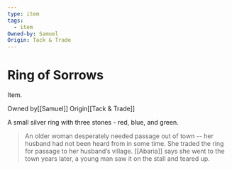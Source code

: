 ```yaml
---
type: item
tags:
  - item
Owned-by: Samuel
Origin: Tack & Trade
---
```

# Ring of Sorrows
Item.

<span class="dataview inline-field"><span class="inline-field-key">Owned by</span><span class="inline-field-value">[[Samuel]]</span></span>
<span class="dataview inline-field"><span class="inline-field-key">Origin</span><span class="inline-field-value">[[Tack & Trade]]</span></span>

A small silver ring with three stones - red, blue, and green. 

> An older woman desperately needed passage out of town -- her husband had not been heard from in some time. She traded the ring for passage to her husband’s village. [[Abaria]] says she went to the town years later, a young man saw it on the stall and teared up.